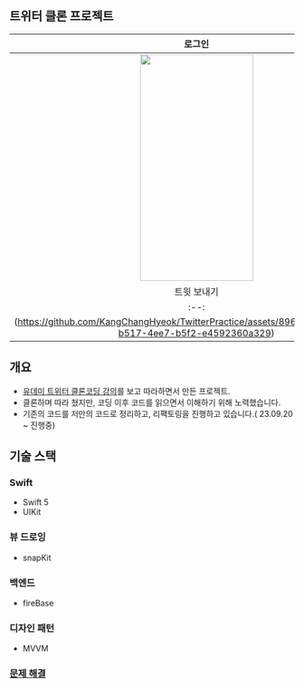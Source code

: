 ## 트위터 클론 프로젝트
| 로그인 | 회원가입 | 트윗 작성 | 
| :---: | :--: | :--: |
| <img src = "https://github.com/KangChangHyeok/TwitterPractice/assets/89637673/f5dfc1ff-af5a-4d03-b75f-60ac9d1506be" width = 200 height = 400> | <img src = https://github.com/KangChangHyeok/TwitterPractice/assets/89637673/e4160f90-eaa2-4964-8376-abfe99bd5b88 width = 200 height = 400> | <img src = "https://github.com/user-attachments/assets/aa5ac40f-16c7-4c15-ae37-2e6ad869ef9d" width = 200 height = 400> |
| 트윗 보내기 | 유저 프로필 | 유저 목록 |  
| :--: | :--: | :--: |
(https://github.com/KangChangHyeok/TwitterPractice/assets/89637673/c842eee5-b517-4ee7-b5f2-e4592360a329) | ![유저 프로필](https://github.com/KangChangHyeok/TwitterPractice/assets/89637673/3b934872-dd5e-4801-80af-d5e8cbcc2d96) | ![유저 목록, 검색](https://github.com/KangChangHyeok/TwitterPractice/assets/89637673/8dfc1097-9638-418f-8b55-9d85cbb75a5e)




## 개요
- [유데미 트위터 클론코딩 강의](https://www.udemy.com/course/twitter-ios-clone-swift)를 보고 따라하면서 만든 프로젝트.
- 클론하며 따라 쳤지만, 코딩 이후 코드를 읽으면서 이해하기 위해 노력했습니다.
- 기존의 코드를 저만의 코드로 정리하고, 리팩토링을 진행하고 있습니다.( 23.09.20 ~ 진행중)

## 기술 스택
### Swift
- Swift 5
- UIKit

### 뷰 드로잉
- snapKit

### 백엔드
- fireBase

### 디자인 패턴
- MVVM






### [문제 해결](https://www.notion.so/b518961656d645e08a2a5b88f14dd26a)

